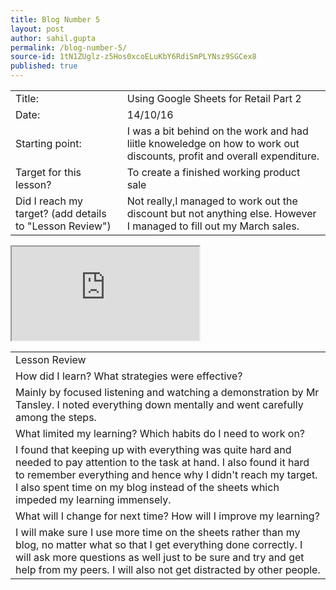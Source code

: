 ```yaml
---
title: Blog Number 5
layout: post
author: sahil.gupta
permalink: /blog-number-5/
source-id: 1tN1ZUglz-z5Hos0xcoELuKbY6RdiSmPLYNsz9SGCex8
published: true
---
```

<table>
  <tr>
    <td>Title:</td>
    <td>Using Google Sheets for Retail Part 2</td>
  </tr>
  <tr>
    <td>Date:</td>
    <td>14/10/16</td>
  </tr>
  <tr>
    <td>Starting point:</td>
    <td>I was a bit behind on the work and had liitle knoweledge on how to work out discounts, profit and overall expenditure.</td>
  </tr>
  <tr>
    <td>Target for this lesson?</td>
    <td>To create a finished working product sale</td>
  </tr>
  <tr>
    <td>Did I reach my target? 
(add details to "Lesson Review")</td>
    <td>Not really,I managed to work out the discount but not anything else. However I managed to fill out my March sales.</td>
  </tr>
</table>



<table>
  <tr>
    <td>Lesson Review</td>
  </tr>
  <tr>
    <td>How did I learn? What strategies were effective? </td>
  </tr>
  <tr>
    <td>Mainly by focused listening and watching a demonstration by Mr Tansley. I noted everything down mentally and went carefully among the steps. </td>
  </tr>
  <tr>
    <td>What limited my learning? Which habits do I need to work on? </td>
  </tr>
  <tr>
    <td>I found that keeping up with everything was quite hard and needed to pay attention to the task at hand. I also found it hard to remember everything and hence why I didn't reach my target. I also spent time on my blog instead of the sheets which impeded my learning immensely.</td>
  </tr>
  <tr>
    <td>What will I change for next time? How will I improve my learning?</td>
  </tr>
  <tr>
    <td>I will make sure I use more time  on the sheets rather than my blog, no matter what so that I get everything done correctly. I will ask more questions as well just to be sure and try and get help from my peers. I will also not get distracted by other people.</td>
  </tr>
  <iframe src="https://docs.google.com/spreadsheets/d/1TxD83NYFFNn8RcDAzaUGyTevnhRb_08pFFefNGoovEc/pubhtml?gid=652866370&amp;single=true&amp;widget=true&amp;headers=false"></iframe>
 </table>


